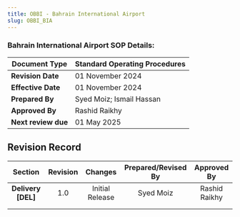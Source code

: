 ```yaml
---
title: OBBI - Bahrain International Airport
slug: OBBI_BIA
---
```


### Bahrain International Airport SOP Details:
| **Document Type**   | Standard Operating Procedures |
|---------------------|-------------------------------|
| **Revision Date**   | 01 November 2024              |
| **Effective Date**  | 01 November 2024              |
| **Prepared By**     | Syed Moiz; Ismail Hassan      |
| **Approved By**     | Rashid Raikhy                 |
| **Next review due** | 01 May 2025                   |


## Revision Record
|     **Section**    | **Revision** |   **Changes**   | **Prepared/Revised By** | **Approved By** |
|:------------------:|:------------:|:---------------:|:-----------------------:|:---------------:|
| **Delivery [DEL]** |      1.0     | Initial Release |        Syed Moiz        |  Rashid Raikhy  |
|                    |              |                 |                         |                 |
|                    |              |                 |                         |                 |